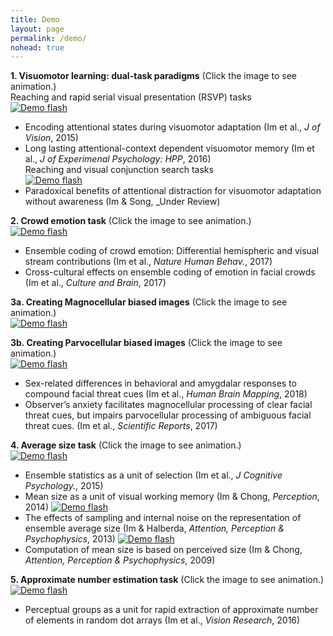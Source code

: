 ```yaml
---
title: Demo
layout: page
permalink: /demo/
nohead: true
---
```


**1. Visuomotor learning: dual-task paradigms** (Click the image to see animation.)<br/> 
Reaching and rapid serial visual presentation (RSVP) tasks<br/>
     [![Demo flash](../images/Flash_logo.jpg)](../Flash.gif)<br />
* Encoding attentional states during visuomotor adaptation (Im et al., _J of Vision_, 2015)<br/>
* Long lasting attentional-context dependent visuomotor memory (Im et al., _J of Experimenal Psychology: HPP_, 2016)<br/>
Reaching and visual conjunction search tasks<br/>
     [![Demo flash](../images/Flash_logo.jpg)](../Flash.gif)<br />
* Paradoxical benefits of attentional distraction for visuomotor adaptation without awareness (Im & Song, _Under Review)<br/>

**2. Crowd emotion task** (Click the image to see animation.)<br/> 
     [![Demo flash](../images/Flash_logo2.jpg)](../Flash2.gif)<br />
* Ensemble coding of crowd emotion: Differential hemispheric and visual stream contributions (Im et al., _Nature Human Behav._, 2017)<br/>
* Cross-cultural effects on ensemble coding of emotion in facial crowds (Im et al., _Culture and Brain_, 2017)

**3a. Creating Magnocellular biased images** (Click the image to see animation.)<br/>
     [![Demo flash](../images/Flash_logo3.jpg)](../Flash3.gif)<br />
     
**3b. Creating Parvocellular biased images** (Click the image to see animation.)<br/>
     [![Demo flash](../images/Flash_logo4.jpg)](../Flash4.gif)<br />
* Sex-related differences in behavioral and amygdalar responses to compound facial threat cues (Im et al., _Human Brain Mapping_, 2018)<br/>
* Observer’s anxiety facilitates magnocellular processing of clear facial threat cues, but impairs parvocellular processing of ambiguous facial threat cues. (Im et al., _Scientific Reports_, 2017)

**4. Average size task** (Click the image to see animation.)<br/> 
     [![Demo flash](../images/Flash_logo5.jpg)](../Flash5.gif)<br />
* Ensemble statistics as a unit of selection (Im et al., _J Cognitive Psychology._, 2015)<br/>
* Mean size as a unit of visual working memory (Im & Chong, _Perception_, 2014)
     [![Demo flash](../images/Flash_logo6.jpg)](../Flash6.gif)<br /> 
* The effects of sampling and internal noise on the representation of ensemble average size (Im & Halberda, _Attention, Perception & Psychophysics_, 2013)
     [![Demo flash](../images/Flash_logo7.jpg)](../Flash7.gif)<br /> 
* Computation of mean size is based on perceived size (Im & Chong, _Attention, Perception & Psychophysics_, 2009)

**5. Approximate number estimation task** (Click the image to see animation.)<br/> 
     [![Demo flash](../images/Flash_logo8.jpg)](../Flash8.gif)<br />
* Perceptual groups as a unit for rapid extraction of approximate number of elements in random dot arrays (Im et al., _Vision Research_, 2016)

     

